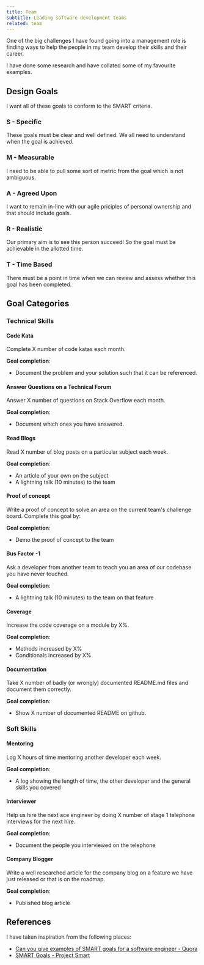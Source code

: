 ```yaml
---
title: Team
subtitle: Leading software development teams
related: team
---
```


One of the big challenges I have found going into a management role is finding ways to help the people in my team develop their skills and their career.

I have done some research and have collated some of my favourite examples.

## Design Goals

I want all of these goals to conform to the SMART criteria.

### S - Specific

These goals must be clear and well defined. We all need to understand when the goal is achieved.

### M - Measurable

I need to be able to pull some sort of metric from the goal which is not ambiguous.

### A - Agreed Upon

I want to remain in-line with our agile priciples of personal ownership and that should include goals.

### R - Realistic

Our primary aim is to see this person succeed! So the goal must be achievable in the allotted time.

### T - Time Based

There must be a point in time when we can review and assess whether this goal has been completed.

## Goal Categories

### Technical Skills

#### Code Kata

Complete X number of code katas each month.

**Goal completion**: 

 - Document the problem and your solution such that it can be referenced.

#### Answer Questions on a Technical Forum

Answer X number of questions on Stack Overflow each month.

**Goal completion**:

 - Document which ones you have answered.

#### Read Blogs

Read X number of blog posts on a particular subject each week.

**Goal completion**: 

 - An article of your own on the subject
 - A lightning talk (10 minutes) to the team
 
#### Proof of concept

Write a proof of concept to solve an area on the current team's challenge board. Complete this goal by:

**Goal completion**: 

 - Demo the proof of concept to the team
 
#### Bus Factor -1

Ask a developer from another team to teach you an area of our codebase you have never touched.

**Goal completion**: 

 - A lightning talk (10 minutes) to the team on that feature
 
#### Coverage

Increase the code coverage on a module by X%.

**Goal completion**: 

 - Methods increased by X%
 - Conditionals increased by X%
 
#### Documentation

Take X number of badly (or wrongly) documented README.md files and document them correctly.

**Goal completion**: 

 - Show X number of documented README on github.

### Soft Skills

#### Mentoring

Log X hours of time mentoring another developer each week.

**Goal completion**: 

 - A log showing the length of time, the other developer and the general skills you covered
 
#### Interviewer

Help us hire the next ace engineer by doing X number of stage 1 telephone interviews for the next hire.

**Goal completion**: 

 - Document the people you interviewed on the telephone
 
#### Company Blogger

Write a well researched article for the company blog on a feature we have just released or that is on the roadmap.

**Goal completion**: 

 - Published blog article

## References

I have taken inspiration from the following places:

 - [Can you give examples of SMART goals for a software engineer - Quora](https://www.quora.com/Can-you-give-examples-of-SMART-goals-for-a-software-engineer)
 - [SMART Goals - Project Smart](https://www.projectsmart.co.uk/smart-goals.php)
